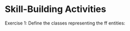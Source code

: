 <h1> Skill-Building Activities </h1>
<p>Exercise 1: Define the classes representing the ff entities:</p>
